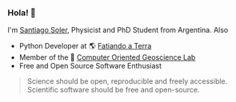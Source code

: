 ### Hola! 👋

I'm [Santiago Soler](https://www.santisoler.com), Physicist and PhD Student from Argentina.
Also

- Python Developer at 🌎 [Fatiando a Terra](https://www.fatiando.org)
- Member of the 🤖 [Computer Oriented Geoscience Lab](https://www.compgeolab.org)
- Free and Open Source Software Enthusiast

> Science should be open, reproducible and freely accessible. \
> Scientific software should be free and open-source.
